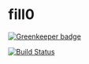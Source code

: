 # fill0

[![Greenkeeper badge](https://badges.greenkeeper.io/Gerhut/fill0.svg)](https://greenkeeper.io/)

[![Build Status](https://travis-ci.org/Gerhut/fill0.svg?branch=master)](https://travis-ci.org/Gerhut/fill0)
